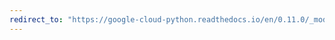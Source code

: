 ```yaml
---
redirect_to: "https://google-cloud-python.readthedocs.io/en/0.11.0/_modules/gcloud/bigtable/table.html"
---
```

